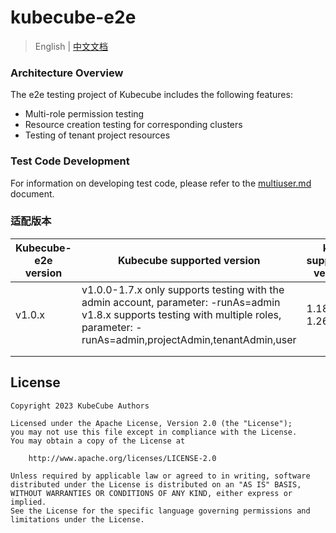 # kubecube-e2e

> English | [中文文档](README-zh_CN.md)

### Architecture Overview

The e2e testing project of Kubecube includes the following features:

- Multi-role permission testing
- Resource creation testing for corresponding clusters
- Testing of tenant project resources

### Test Code Development
For information on developing test code, please refer to the [multiuser.md](MultiUser.md) document.

### 适配版本

| Kubecube-e2e version | Kubecube supported version                                   | k8s supported version |
| -------------------- | ------------------------------------------------------------ | --------------------- |
| v1.0.x               | v1.0.0-1.7.x only supports testing with the admin account, parameter: -runAs=admin <br /> v1.8.x supports testing with multiple roles, parameter: -runAs=admin,projectAdmin,tenantAdmin,user | 1.18.0-1.26.x         |
|                      |                                                              |                       |
|                      |                                                              |                       |


## License

```
Copyright 2023 KubeCube Authors

Licensed under the Apache License, Version 2.0 (the "License");
you may not use this file except in compliance with the License.
You may obtain a copy of the License at

    http://www.apache.org/licenses/LICENSE-2.0

Unless required by applicable law or agreed to in writing, software
distributed under the License is distributed on an "AS IS" BASIS,
WITHOUT WARRANTIES OR CONDITIONS OF ANY KIND, either express or implied.
See the License for the specific language governing permissions and
limitations under the License.
```